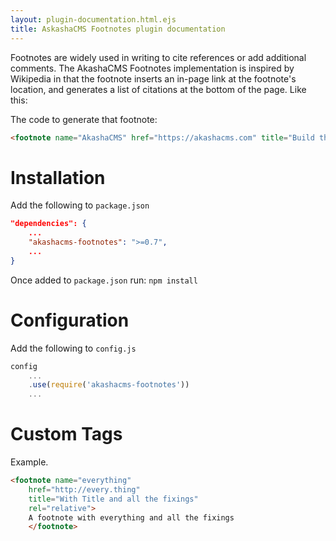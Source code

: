 ```yaml
---
layout: plugin-documentation.html.ejs
title: AskashaCMS Footnotes plugin documentation
---
```


Footnotes are widely used in writing to cite references or add additional comments.  The AkashaCMS Footnotes implementation is inspired by Wikipedia in that the footnote inserts an in-page link at the footnote's location, and generates a list of citations at the bottom of the page.  Like this: <footnote name="AkashaCMS" href="https://akashacms.com" title="Build the website of your dreams"/>

The code to generate that footnote:

```html
<footnote name="AkashaCMS" href="https://akashacms.com" title="Build the website of your dreams"/>
```

# Installation

Add the following to `package.json`

```json
"dependencies": {
    ...
    "akashacms-footnotes": ">=0.7",
    ...
}
```

Once added to `package.json` run: `npm install`

# Configuration

Add the following to `config.js`

```js
config
    ...
    .use(require('akashacms-footnotes'))
    ...
```

# Custom Tags

Example.

```html
<footnote name="everything"
    href="http://every.thing"
    title="With Title and all the fixings"
    rel="relative">
    A footnote with everything and all the fixings
    </footnote>
```
